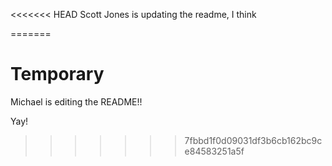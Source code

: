 <<<<<<< HEAD
Scott Jones is updating the readme, I think

=======
# Temporary
Michael is editing the README!!

Yay!
>>>>>>> 7fbbd1f0d09031df3b6cb162bc9ce84583251a5f
